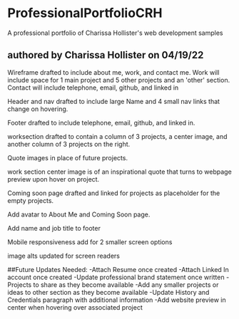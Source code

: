 # ProfessionalPortfolioCRH
A professional portfolio of Charissa Hollister's web development samples

## authored by Charissa Hollister on 04/19/22

Wireframe drafted to include about me, work, and contact me. Work will include space for 1 main project and 5 other projects and an 'other' section. Contact will include telephone, email, github, and linked in

Header and nav drafted to include large Name and 4 small nav links that change on hovering.

Footer drafted to include telephone, email, github, and linked in.

worksection drafted to contain a column of 3 projects, a center image, and another column of 3 projects on the right.

Quote images in place of future projects.

work section center image is of an inspirational quote that turns to webpage preview upon hover on project.

Coming soon page drafted and linked for projects as placeholder for the empty projects.

Add avatar to About Me and Coming Soon page.

Add name and job title to footer

Mobile responsiveness add for 2 smaller screen options

image alts updated for screen readers


##Future Updates Needed:
-Attach Resume once created
-Attach Linked In account once created
-Update professional brand statement once written
-Projects to share as they become available
-Add any smaller projects or ideas to other section as they become available
-Update History and Credentials paragraph with additional information
-Add website preview in center when hovering over associated project

